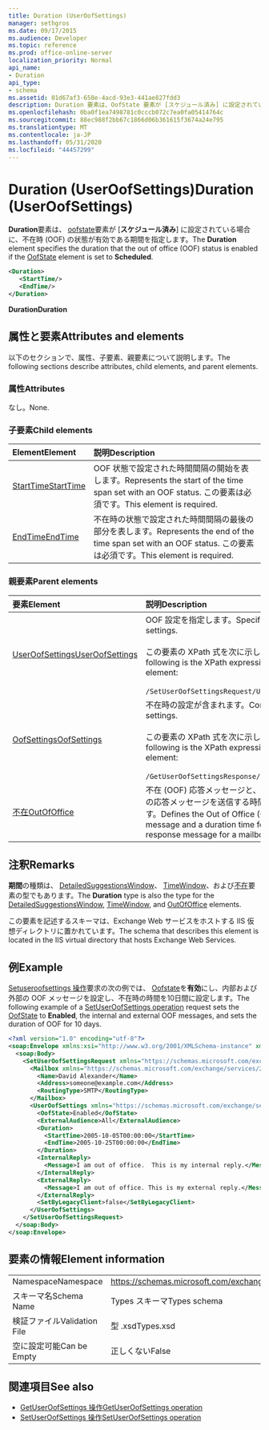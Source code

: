 ```yaml
---
title: Duration (UserOofSettings)
manager: sethgros
ms.date: 09/17/2015
ms.audience: Developer
ms.topic: reference
ms.prod: office-online-server
localization_priority: Normal
api_name:
- Duration
api_type:
- schema
ms.assetid: 01d67af3-658e-4acd-93e3-441ae827fdd3
description: Duration 要素は、OofState 要素が [スケジュール済み] に設定されている場合に、不在時 (OOF) の状態が有効である期間を指定します。
ms.openlocfilehash: 0ba0f1ea7498781c0cccb072c7ea0fa05414764c
ms.sourcegitcommit: 88ec988f2bb67c1866d06b361615f3674a24e795
ms.translationtype: MT
ms.contentlocale: ja-JP
ms.lasthandoff: 05/31/2020
ms.locfileid: "44457299"
---
```

# <a name="duration-useroofsettings"></a><span data-ttu-id="cb01d-103">Duration (UserOofSettings)</span><span class="sxs-lookup"><span data-stu-id="cb01d-103">Duration (UserOofSettings)</span></span>

<span data-ttu-id="cb01d-104">**Duration**要素は、 [oofstate](oofstate.md)要素が [**スケジュール済み**] に設定されている場合に、不在時 (OOF) の状態が有効である期間を指定します。</span><span class="sxs-lookup"><span data-stu-id="cb01d-104">The **Duration** element specifies the duration that the out of office (OOF) status is enabled if the [OofState](oofstate.md) element is set to **Scheduled**.</span></span>
  
```XML
<Duration>
   <StartTime/>
   <EndTime/> 
</Duration>
```

 <span data-ttu-id="cb01d-105">**Duration**</span><span class="sxs-lookup"><span data-stu-id="cb01d-105">**Duration**</span></span>
## <a name="attributes-and-elements"></a><span data-ttu-id="cb01d-106">属性と要素</span><span class="sxs-lookup"><span data-stu-id="cb01d-106">Attributes and elements</span></span>

<span data-ttu-id="cb01d-107">以下のセクションで、属性、子要素、親要素について説明します。</span><span class="sxs-lookup"><span data-stu-id="cb01d-107">The following sections describe attributes, child elements, and parent elements.</span></span>
  
### <a name="attributes"></a><span data-ttu-id="cb01d-108">属性</span><span class="sxs-lookup"><span data-stu-id="cb01d-108">Attributes</span></span>

<span data-ttu-id="cb01d-109">なし。</span><span class="sxs-lookup"><span data-stu-id="cb01d-109">None.</span></span>
  
### <a name="child-elements"></a><span data-ttu-id="cb01d-110">子要素</span><span class="sxs-lookup"><span data-stu-id="cb01d-110">Child elements</span></span>

|<span data-ttu-id="cb01d-111">**Element**</span><span class="sxs-lookup"><span data-stu-id="cb01d-111">**Element**</span></span>|<span data-ttu-id="cb01d-112">**説明**</span><span class="sxs-lookup"><span data-stu-id="cb01d-112">**Description**</span></span>|
|:-----|:-----|
|[<span data-ttu-id="cb01d-113">StartTime</span><span class="sxs-lookup"><span data-stu-id="cb01d-113">StartTime</span></span>](starttime.md) <br/> |<span data-ttu-id="cb01d-114">OOF 状態で設定された時間間隔の開始を表します。</span><span class="sxs-lookup"><span data-stu-id="cb01d-114">Represents the start of the time span set with an OOF status.</span></span> <span data-ttu-id="cb01d-115">この要素は必須です。</span><span class="sxs-lookup"><span data-stu-id="cb01d-115">This element is required.</span></span>  <br/> |
|[<span data-ttu-id="cb01d-116">EndTime</span><span class="sxs-lookup"><span data-stu-id="cb01d-116">EndTime</span></span>](endtime.md) <br/> |<span data-ttu-id="cb01d-117">不在時の状態で設定された時間間隔の最後の部分を表します。</span><span class="sxs-lookup"><span data-stu-id="cb01d-117">Represents the end of the time span set with an OOF status.</span></span> <span data-ttu-id="cb01d-118">この要素は必須です。</span><span class="sxs-lookup"><span data-stu-id="cb01d-118">This element is required.</span></span>  <br/> |
   
### <a name="parent-elements"></a><span data-ttu-id="cb01d-119">親要素</span><span class="sxs-lookup"><span data-stu-id="cb01d-119">Parent elements</span></span>

|<span data-ttu-id="cb01d-120">**要素**</span><span class="sxs-lookup"><span data-stu-id="cb01d-120">**Element**</span></span>|<span data-ttu-id="cb01d-121">**説明**</span><span class="sxs-lookup"><span data-stu-id="cb01d-121">**Description**</span></span>|
|:-----|:-----|
|[<span data-ttu-id="cb01d-122">UserOofSettings</span><span class="sxs-lookup"><span data-stu-id="cb01d-122">UserOofSettings</span></span>](useroofsettings.md) <br/> |<span data-ttu-id="cb01d-123">OOF 設定を指定します。</span><span class="sxs-lookup"><span data-stu-id="cb01d-123">Specifies the OOF settings.</span></span>  <br/><br/><span data-ttu-id="cb01d-124">この要素の XPath 式を次に示します。</span><span class="sxs-lookup"><span data-stu-id="cb01d-124">The following is the XPath expression to this element:</span></span><br/><br/>`/SetUserOofSettingsRequest/UserOofSettings` <br/> |
|[<span data-ttu-id="cb01d-125">OofSettings</span><span class="sxs-lookup"><span data-stu-id="cb01d-125">OofSettings</span></span>](oofsettings.md) <br/> |<span data-ttu-id="cb01d-126">不在時の設定が含まれます。</span><span class="sxs-lookup"><span data-stu-id="cb01d-126">Contains the OOF settings.</span></span><br/><br/><span data-ttu-id="cb01d-127">この要素の XPath 式を次に示します。</span><span class="sxs-lookup"><span data-stu-id="cb01d-127">The following is the XPath expression to this element:</span></span><br/><br/>`/GetUserOofSettingsResponse/OofSettings` <br/> |
|[<span data-ttu-id="cb01d-128">不在</span><span class="sxs-lookup"><span data-stu-id="cb01d-128">OutOfOffice</span></span>](outofoffice.md) <br/> |<span data-ttu-id="cb01d-129">不在 (OOF) 応答メッセージと、メールボックスの応答メッセージを送信する時間を定義します。</span><span class="sxs-lookup"><span data-stu-id="cb01d-129">Defines the Out of Office (OOF) response message and a duration time for sending the response message for a mailbox.</span></span>  <br/> |
   
## <a name="remarks"></a><span data-ttu-id="cb01d-130">注釈</span><span class="sxs-lookup"><span data-stu-id="cb01d-130">Remarks</span></span>

<span data-ttu-id="cb01d-131">**期間**の種類は、 [DetailedSuggestionsWindow](detailedsuggestionswindow.md)、 [TimeWindow](timewindow.md)、および[不在](outofoffice.md)要素の型でもあります。</span><span class="sxs-lookup"><span data-stu-id="cb01d-131">The **Duration** type is also the type for the [DetailedSuggestionsWindow](detailedsuggestionswindow.md), [TimeWindow](timewindow.md), and [OutOfOffice](outofoffice.md) elements.</span></span> 
  
<span data-ttu-id="cb01d-132">この要素を記述するスキーマは、Exchange Web サービスをホストする IIS 仮想ディレクトリに置かれています。</span><span class="sxs-lookup"><span data-stu-id="cb01d-132">The schema that describes this element is located in the IIS virtual directory that hosts Exchange Web Services.</span></span>
  
## <a name="example"></a><span data-ttu-id="cb01d-133">例</span><span class="sxs-lookup"><span data-stu-id="cb01d-133">Example</span></span>

<span data-ttu-id="cb01d-134">[Setuseroofsettings 操作](setuseroofsettings-operation.md)要求の次の例では、 [Oofstate](oofstate.md)を**有効**にし、内部および外部の OOF メッセージを設定し、不在時の時間を10日間に設定します。</span><span class="sxs-lookup"><span data-stu-id="cb01d-134">The following example of a [SetUserOofSettings operation](setuseroofsettings-operation.md) request sets the [OofState](oofstate.md) to **Enabled**, the internal and external OOF messages, and sets the duration of OOF for 10 days.</span></span>
  
```XML
<?xml version="1.0" encoding="utf-8"?>
<soap:Envelope xmlns:xsi="http://www.w3.org/2001/XMLSchema-instance" xmlns:xsd="http://www.w3.org/2001/XMLSchema" xmlns:soap="http://schemas.xmlsoap.org/soap/envelope/">
  <soap:Body>
    <SetUserOofSettingsRequest xmlns="https://schemas.microsoft.com/exchange/services/2006/messages">
      <Mailbox xmlns="https://schemas.microsoft.com/exchange/services/2006/types">
        <Name>David Alexander</Name>
        <Address>someone@example.com</Address>
        <RoutingType>SMTP</RoutingType>
      </Mailbox>
      <UserOofSettings xmlns="https://schemas.microsoft.com/exchange/services/2006/types">
        <OofState>Enabled</OofState>
        <ExternalAudience>All</ExternalAudience>
        <Duration>
          <StartTime>2005-10-05T00:00:00</StartTime>
          <EndTime>2005-10-25T00:00:00</EndTime>
        </Duration>
        <InternalReply>
          <Message>I am out of office.  This is my internal reply.</Message>
        </InternalReply>
        <ExternalReply>
          <Message>I am out of office. This is my external reply.</Message>
        </ExternalReply>
        <SetByLegacyClient>false</SetByLegacyClient>
      </UserOofSettings>
    </SetUserOofSettingsRequest>
  </soap:Body>
</soap:Envelope>
```

## <a name="element-information"></a><span data-ttu-id="cb01d-135">要素の情報</span><span class="sxs-lookup"><span data-stu-id="cb01d-135">Element information</span></span>

|||
|:-----|:-----|
|<span data-ttu-id="cb01d-136">Namespace</span><span class="sxs-lookup"><span data-stu-id="cb01d-136">Namespace</span></span>  <br/> |https://schemas.microsoft.com/exchange/services/2006/types  <br/> |
|<span data-ttu-id="cb01d-137">スキーマ名</span><span class="sxs-lookup"><span data-stu-id="cb01d-137">Schema Name</span></span>  <br/> |<span data-ttu-id="cb01d-138">Types スキーマ</span><span class="sxs-lookup"><span data-stu-id="cb01d-138">Types schema</span></span>  <br/> |
|<span data-ttu-id="cb01d-139">検証ファイル</span><span class="sxs-lookup"><span data-stu-id="cb01d-139">Validation File</span></span>  <br/> |<span data-ttu-id="cb01d-140">型 .xsd</span><span class="sxs-lookup"><span data-stu-id="cb01d-140">Types.xsd</span></span>  <br/> |
|<span data-ttu-id="cb01d-141">空に設定可能</span><span class="sxs-lookup"><span data-stu-id="cb01d-141">Can be Empty</span></span>  <br/> |<span data-ttu-id="cb01d-142">正しくない</span><span class="sxs-lookup"><span data-stu-id="cb01d-142">False</span></span>  <br/> |
   
## <a name="see-also"></a><span data-ttu-id="cb01d-143">関連項目</span><span class="sxs-lookup"><span data-stu-id="cb01d-143">See also</span></span>

- [<span data-ttu-id="cb01d-144">GetUserOofSettings 操作</span><span class="sxs-lookup"><span data-stu-id="cb01d-144">GetUserOofSettings operation</span></span>](getuseroofsettings-operation.md)  
- [<span data-ttu-id="cb01d-145">SetUserOofSettings 操作</span><span class="sxs-lookup"><span data-stu-id="cb01d-145">SetUserOofSettings operation</span></span>](setuseroofsettings-operation.md)

